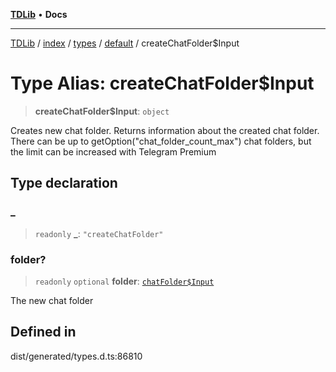 [**TDLib**](../../../../../../README.md) • **Docs**

***

[TDLib](../../../../../../modules.md) / [index](../../../../../README.md) / [types](../../../README.md) / [default](../README.md) / createChatFolder$Input

# Type Alias: createChatFolder$Input

> **createChatFolder$Input**: `object`

Creates new chat folder. Returns information about the created chat folder. There can be up to getOption("chat_folder_count_max") chat folders, but the limit can be increased with Telegram Premium

## Type declaration

### \_

> `readonly` **\_**: `"createChatFolder"`

### folder?

> `readonly` `optional` **folder**: [`chatFolder$Input`](chatFolder$Input.md)

The new chat folder

## Defined in

dist/generated/types.d.ts:86810

